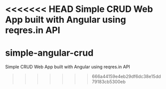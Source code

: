 <<<<<<< HEAD
Simple CRUD Web App built with Angular using reqres.in API
=======
# simple-angular-crud
Simple CRUD Web App built with Angular using reqres.in API
>>>>>>> 666a44159e4eb29df6dc38e15dd79183cb5300eb

